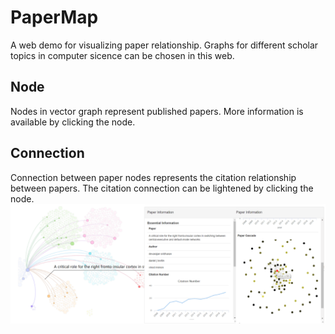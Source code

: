 # PaperMap
A web demo for visualizing paper relationship. Graphs for different scholar topics in computer sicence can be chosen in this web.

## Node
Nodes in vector graph represent published papers. More information is available by clicking the node.

## Connection
Connection between paper nodes represents the citation relationship between papers. The citation connection can be lightened by clicking the node.
 ![image](https://github.com/vikyzeng/PaperMap/blob/master/image/PaperMap.png)
